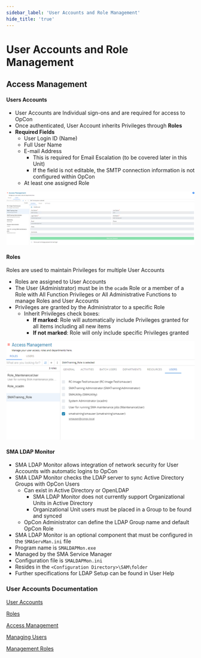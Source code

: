 ```yaml
---
sidebar_label: 'User Accounts and Role Management'
hide_title: 'true'
---
```


# User Accounts and Role Management

## Access Management

#### Users Accounts

* User Accounts are Individual sign-ons and are required for access to OpCon 
* Once authenticated, User Account inherits Privileges through **Roles**
* **Required Fields**
  * User Login ID (Name)
  * Full User Name
  * E-mail Address
    * This is required for Email Escalation (to be covered later in this Unit)
    * If the field is not editable, the SMTP connection information is not configured within OpCon
  * At least one assigned Role

![](../static/img/Users-6bba82931faf99a1d63b85c57fd8b02f.png)

#### Roles

Roles are used to maintain Privileges for multiple User Accounts  

* Roles are assigned to User Accounts
* The User (Administrator) must be in the ```ocadm``` Role or a member of a Role with All Function Privileges or All Administrative Functions to manage Roles and User Accounts
* Privileges are granted by the Administrator to a specific Role
  * Inherit Privileges check boxes:
    * **If marked**: Role will automatically include Privileges granted for all items including all new items
    * **If not marked**: Role will only include specific Privileges granted

![](../static/img/Roles-b4573369ece7c011011427730450cf8f.png)

#### SMA LDAP Monitor

* SMA LDAP Monitor allows integration of network security for User Accounts with automatic logins to OpCon
* SMA LDAP Monitor checks the LDAP server to sync Active Directory Groups with OpCon Users
  * Can exist in Active Directory or OpenLDAP
    * SMA LDAP Monitor does not currently support Organizational Units in Active Directory
    * Organizational Unit users must be placed in a Group to be found and synced
  * OpCon Administrator can define the LDAP Group name and default OpCon Role
* SMA LDAP Monitor is an optional component that must be configured in the ```SMAServMan.ini``` file
* Program name is ```SMALDAPMon.exe``` 
* Managed by the SMA Service Manager
* Configuration file is ```SMALDAPMon.ini``` 
* Resides in the ```<Configuration Directory>\SAM\folder```
* Further specifications for LDAP Setup can be found in User Help


### User Accounts Documentation

[User Accounts](https://help.smatechnologies.com/opcon/core/administration/user-accounts)

[Roles](https://help.smatechnologies.com/opcon/core/administration/roles)

[Access Management](https://help.smatechnologies.com/opcon/core/Files/UI/Solution-Manager/Library/AccessManagement/Access-Management)

[Managing Users](https://help.smatechnologies.com/opcon/core/Files/UI/Solution-Manager/Library/AccessManagement/Users/Managing-Users)

[Management Roles](https://help.smatechnologies.com/opcon/core/Files/UI/Solution-Manager/Library/AccessManagement/Roles/Managing-Roles-And-Privileges)